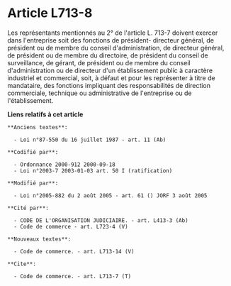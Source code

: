 # Article L713-8

Les représentants mentionnés au 2° de l'article L. 713-7 doivent exercer dans l'entreprise soit des fonctions de président-
directeur général, de président ou de membre du conseil d'administration, de directeur général, de président ou de membre du
directoire, de président du conseil de surveillance, de gérant, de président ou de membre du conseil d'administration ou de
directeur d'un établissement public à caractère industriel et commercial, soit, à défaut et pour les représenter à titre de
mandataire, des fonctions impliquant des responsabilités de direction commerciale, technique ou administrative de
l'entreprise ou de l'établissement.

**Liens relatifs à cet article**

	**Anciens textes**:

	  - Loi n°87-550 du 16 juillet 1987 - art. 11 (Ab)

	**Codifié par**:

	  - Ordonnance 2000-912 2000-09-18
	  - Loi n°2003-7 2003-01-03 art. 50 I (ratification)

	**Modifié par**:

	  - Loi n°2005-882 du 2 août 2005 - art. 61 () JORF 3 août 2005

	**Cité par**:

	  - CODE DE L'ORGANISATION JUDICIAIRE. - art. L413-3 (Ab)
	  - Code de commerce - art. L723-4 (V)

	**Nouveaux textes**:

	  - Code de commerce. - art. L713-14 (V)

	**Cite**:

	  - Code de commerce. - art. L713-7 (T)
